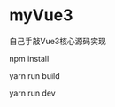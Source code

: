 # myVue3
自己手敲Vue3核心源码实现

<!-- 依赖安装 -->
npm install

<!-- 所有打包 -->
yarn run build

<!-- 单个打包 -->
yarn run dev
